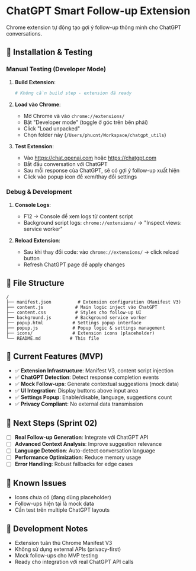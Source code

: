 # ChatGPT Smart Follow-up Extension

Chrome extension tự động tạo gợi ý follow-up thông minh cho ChatGPT conversations.

## 🚀 Installation & Testing

### Manual Testing (Developer Mode)

1. **Build Extension**:
   ```bash
   # Không cần build step - extension đã ready
   ```

2. **Load vào Chrome**:
   - Mở Chrome và vào `chrome://extensions/`
   - Bật "Developer mode" (toggle ở góc trên bên phải)
   - Click "Load unpacked"
   - Chọn folder này (`/Users/phucnt/Workspace/chatgpt_utils`)

3. **Test Extension**:
   - Vào https://chat.openai.com hoặc https://chatgpt.com
   - Bắt đầu conversation với ChatGPT
   - Sau mỗi response của ChatGPT, sẽ có gợi ý follow-up xuất hiện
   - Click vào popup icon để xem/thay đổi settings

### Debug & Development

1. **Console Logs**:
   - F12 → Console để xem logs từ content script
   - Background script logs: `chrome://extensions/` → "Inspect views: service worker"

2. **Reload Extension**:
   - Sau khi thay đổi code: vào `chrome://extensions/` → click reload button
   - Refresh ChatGPT page để apply changes

## 📁 File Structure

```
/
├── manifest.json          # Extension configuration (Manifest V3)
├── content.js            # Main logic inject vào ChatGPT
├── content.css           # Styles cho follow-up UI  
├── background.js         # Background service worker
├── popup.html           # Settings popup interface
├── popup.js             # Popup logic & settings management
├── icons/               # Extension icons (placeholder)
└── README.md           # This file
```

## 🔧 Current Features (MVP)

- ✅ **Extension Infrastructure**: Manifest V3, content script injection
- ✅ **ChatGPT Detection**: Detect response completion events  
- ✅ **Mock Follow-ups**: Generate contextual suggestions (mock data)
- ✅ **UI Integration**: Display buttons above input area
- ✅ **Settings Popup**: Enable/disable, language, suggestions count
- ✅ **Privacy Compliant**: No external data transmission

## 🎯 Next Steps (Sprint 02)

- [ ] **Real Follow-up Generation**: Integrate với ChatGPT API
- [ ] **Advanced Context Analysis**: Improve suggestion relevance
- [ ] **Language Detection**: Auto-detect conversation language
- [ ] **Performance Optimization**: Reduce memory usage
- [ ] **Error Handling**: Robust fallbacks for edge cases

## 🐛 Known Issues

- Icons chưa có (đang dùng placeholder)
- Follow-ups hiện tại là mock data
- Cần test trên multiple ChatGPT layouts

## 📝 Development Notes

- Extension tuân thủ Chrome Manifest V3
- Không sử dụng external APIs (privacy-first)
- Mock follow-ups cho MVP testing
- Ready cho integration với real ChatGPT API calls